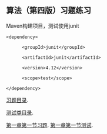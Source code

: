算法（第四版）习题练习
-------------
Maven构建项目，测试使用junit

	<dependency>

	      <groupId>junit</groupId>

	      <artifactId>junit</artifactId>

	      <version>4.12</version>

	      <scope>test</scope>

	</dependency>

[习题目录](./src/main/java/algorithms/).

[测试类目录](./src/test/java/algorithms).

[第一章第一节习题](./src/main/java/algorithms/Fundamentals/Chapter1.java).
[第一章第一节测试](./src/test/java/algorithms/fundamentals/Chapter1Test.java).
